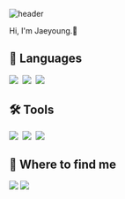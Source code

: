 ![header](https://capsule-render.vercel.app/api?type=soft&color=auto&text=Jaeyoung%20Lim&fontSize=50)

Hi, I'm Jaeyoung.🐧

## 📖 Languages
<p >
<a><img src="https://img.shields.io/badge/C%23-239120?style=flat-square&logo=C Sharp&logoColor=#239120"/></a>&nbsp 
<a><img src="https://img.shields.io/badge/C++-00599C?style=flat-square&logo=C%2B%2B&logoColor=white"/></a>&nbsp 
<a><img src="https://img.shields.io/badge/SQLite-003B57?style=flat-square&logo=SQLite&logoColor=#003B57"/></a>&nbsp 
 </p>

## 🛠 Tools
<p >
 <img src="https://img.shields.io/badge/Visual%20Studio-5C2D91?style=flat-square&logo=Visual%20Studio&logoColor=white"/></a>&nbsp 
 <img src="https://img.shields.io/badge/Unity-d0d0d0?style=flat-square&logo=Unity&logoColor=000000"/></a>&nbsp
 <img src="https://img.shields.io/badge/SourceTree-0052CC?style=flat-square&logo=SourceTree&logoColor=white"/></a>&nbsp  
 </p>

## 💬 Where to find me
<a href="https://www.instagram.com/l__jaeyoung__/"><img src="https://img.shields.io/badge/Instagram-E4405F?style=flat-square&logo=Instagram&logoColor=white&link=https://www.instagram.com/l__jaeyoung__/"/></a>
<a href="mailto:jy6649@gmail.com"><img src="https://img.shields.io/badge/Gmail-e63d1f?style=flat-square&logo=Gmail&logoColor=white&link=jy6649@gmail.com"/></a>
